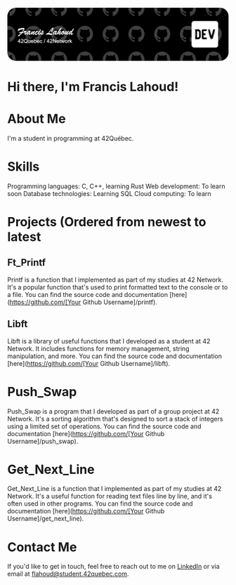 ![profile-banner](github-header-image.png)
# Hi there, I'm Francis Lahoud!

# About Me
I'm a student in programming at 42Québec.

# Skills
Programming languages: C, C++, learning Rust
Web development: To learn soon
Database technologies: Learning SQL
Cloud computing: To learn

# Projects (Ordered from newest to latest

## Ft_Printf
Printf is a function that I implemented as part of my studies at 42 Network. It's a popular function that's used to print formatted text to the console or to a file. You can find the source code and documentation [here](https://github.com/[Your Github Username]/printf).

## Libft
Libft is a library of useful functions that I developed as a student at 42 Network. It includes functions for memory management, string manipulation, and more. You can find the source code and documentation [here](https://github.com/[Your Github Username]/libft).

# Push_Swap
Push_Swap is a program that I developed as part of a group project at 42 Network. It's a sorting algorithm that's designed to sort a stack of integers using a limited set of operations. You can find the source code and documentation [here](https://github.com/[Your Github Username]/push_swap).

# Get_Next_Line
Get_Next_Line is a function that I implemented as part of my studies at 42 Network. It's a useful function for reading text files line by line, and it's often used in other programs. You can find the source code and documentation [here](https://github.com/[Your Github Username]/get_next_line).

# Contact Me
If you'd like to get in touch, feel free to reach out to me on [LinkedIn](https://www.linkedin.com/in/francis-lah) or via email at flahoud@student.42quebec.com.
